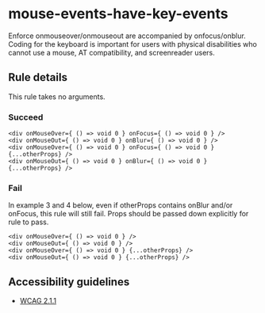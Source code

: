 mouse-events-have-key-events
============================

Enforce onmouseover/onmouseout are accompanied by onfocus/onblur. Coding for the keyboard is important for users with physical disabilities who cannot use a mouse, AT compatibility, and screenreader users.

Rule details
------------

This rule takes no arguments.

### Succeed

    <div onMouseOver={ () => void 0 } onFocus={ () => void 0 } />
    <div onMouseOut={ () => void 0 } onBlur={ () => void 0 } />
    <div onMouseOver={ () => void 0 } onFocus={ () => void 0 } {...otherProps} />
    <div onMouseOut={ () => void 0 } onBlur={ () => void 0 } {...otherProps} />

### Fail

In example 3 and 4 below, even if otherProps contains onBlur and/or onFocus, this rule will still fail. Props should be passed down explicitly for rule to pass.

    <div onMouseOver={ () => void 0 } />
    <div onMouseOut={ () => void 0 } />
    <div onMouseOver={ () => void 0 } {...otherProps} />
    <div onMouseOut={ () => void 0 } {...otherProps} />

Accessibility guidelines
------------------------

-   [WCAG 2.1.1](https://www.w3.org/WAI/WCAG21/Understanding/keyboard)
